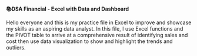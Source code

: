 **📚DSA Financial - Excel with Data and Dashboard**

Hello everyone and this is my practice file in Excel to improve and showcase my skills as an aspiring data analyst. In this file, I use Excel functions and the PIVOT table to arrive at a comprehensive result of identifying sales and cost then use data visualization to show and highlight the trends and outliers.
